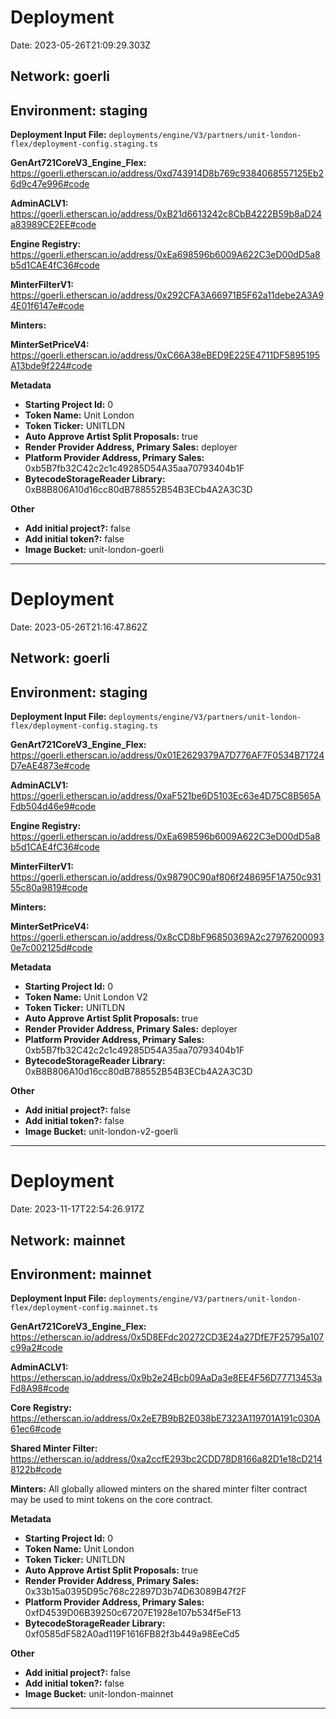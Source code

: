 
# Deployment

Date: 2023-05-26T21:09:29.303Z

## **Network:** goerli

## **Environment:** staging

**Deployment Input File:** `deployments/engine/V3/partners/unit-london-flex/deployment-config.staging.ts`

**GenArt721CoreV3_Engine_Flex:** https://goerli.etherscan.io/address/0xd743914D8b769c9384068557125Eb26d9c47e996#code

**AdminACLV1:** https://goerli.etherscan.io/address/0xB21d6613242c8CbB4222B59b8aD24a83989CE2EE#code

**Engine Registry:** https://goerli.etherscan.io/address/0xEa698596b6009A622C3eD00dD5a8b5d1CAE4fC36#code

**MinterFilterV1:** https://goerli.etherscan.io/address/0x292CFA3A66971B5F62a11debe2A3A94E01f6147e#code

**Minters:**

**MinterSetPriceV4:** https://goerli.etherscan.io/address/0xC66A38eBED9E225E4711DF5895195A13bde9f224#code



**Metadata**

- **Starting Project Id:** 0
- **Token Name:** Unit London
- **Token Ticker:** UNITLDN
- **Auto Approve Artist Split Proposals:** true
- **Render Provider Address, Primary Sales:** deployer
- **Platform Provider Address, Primary Sales:** 0xb5B7fb32C42c2c1c49285D54A35aa70793404b1F
- **BytecodeStorageReader Library:** 0xB8B806A10d16cc80dB788552B54B3ECb4A2A3C3D

**Other**

- **Add initial project?:** false
- **Add initial token?:** false
- **Image Bucket:** unit-london-goerli

---


# Deployment

Date: 2023-05-26T21:16:47.862Z

## **Network:** goerli

## **Environment:** staging

**Deployment Input File:** `deployments/engine/V3/partners/unit-london-flex/deployment-config.staging.ts`

**GenArt721CoreV3_Engine_Flex:** https://goerli.etherscan.io/address/0x01E2629379A7D776AF7F0534B71724D7eAE4873e#code

**AdminACLV1:** https://goerli.etherscan.io/address/0xaF521be6D5103Ec63e4D75C8B565AFdb504d46e9#code

**Engine Registry:** https://goerli.etherscan.io/address/0xEa698596b6009A622C3eD00dD5a8b5d1CAE4fC36#code

**MinterFilterV1:** https://goerli.etherscan.io/address/0x98790C90af806f248695F1A750c93155c80a9819#code

**Minters:**

**MinterSetPriceV4:** https://goerli.etherscan.io/address/0x8cCD8bF96850369A2c279762000930e7c002125d#code



**Metadata**

- **Starting Project Id:** 0
- **Token Name:** Unit London V2
- **Token Ticker:** UNITLDN
- **Auto Approve Artist Split Proposals:** true
- **Render Provider Address, Primary Sales:** deployer
- **Platform Provider Address, Primary Sales:** 0xb5B7fb32C42c2c1c49285D54A35aa70793404b1F
- **BytecodeStorageReader Library:** 0xB8B806A10d16cc80dB788552B54B3ECb4A2A3C3D

**Other**

- **Add initial project?:** false
- **Add initial token?:** false
- **Image Bucket:** unit-london-v2-goerli

---


# Deployment

Date: 2023-11-17T22:54:26.917Z

## **Network:** mainnet

## **Environment:** mainnet

**Deployment Input File:** `deployments/engine/V3/partners/unit-london-flex/deployment-config.mainnet.ts`

**GenArt721CoreV3_Engine_Flex:** https://etherscan.io/address/0x5D8EFdc20272CD3E24a27DfE7F25795a107c99a2#code

**AdminACLV1:** https://etherscan.io/address/0x9b2e24Bcb09AaDa3e8EE4F56D77713453aFd8A98#code

**Core Registry:** https://etherscan.io/address/0x2eE7B9bB2E038bE7323A119701A191c030A61ec6#code

**Shared Minter Filter:** https://etherscan.io/address/0xa2ccfE293bc2CDD78D8166a82D1e18cD2148122b#code

**Minters:** All globally allowed minters on the shared minter filter contract may be used to mint tokens on the core contract.

**Metadata**

- **Starting Project Id:** 0
- **Token Name:** Unit London
- **Token Ticker:** UNITLDN
- **Auto Approve Artist Split Proposals:** true
- **Render Provider Address, Primary Sales:** 0x33b15a0395D95c768c22897D3b74D63089B47f2F
- **Platform Provider Address, Primary Sales:** 0xfD4539D06B39250c67207E1928e107b534f5eF13
- **BytecodeStorageReader Library:** 0xf0585dF582A0ad119F1616FB82f3b449a98EeCd5

**Other**

- **Add initial project?:** false
- **Add initial token?:** false
- **Image Bucket:** unit-london-mainnet

---

